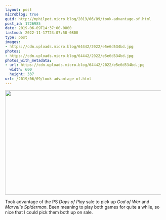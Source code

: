 ```yaml
---
layout: post
microblog: true
guid: http://mphilpot.micro.blog/2019/06/09/took-advantage-of.html
post_id: 1726985
date: 2019-06-09T14:37:00-0800
lastmod: 2022-11-17T23:07:50-0800
type: post
images:
- https://cdn.uploads.micro.blog/64442/2022/e5e6d534bd.jpg
photos:
- https://cdn.uploads.micro.blog/64442/2022/e5e6d534bd.jpg
photos_with_metadata:
- url: https://cdn.uploads.micro.blog/64442/2022/e5e6d534bd.jpg
  width: 600
  height: 337
url: /2019/06/09/took-advantage-of.html
---
```

<img src="uploads/2022/e5e6d534bd.jpg" width="600" height="337" alt="">

Took advantage of the PS _Days of Play_ sale to pick up _God of War_ and _Marvel's Spiderman_. Been meaning to play both games for quite a while, so nice that I could pick them both up on sale.

